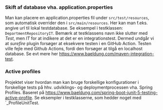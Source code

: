 ### Skift af database vha. application.properties
Man kan placere en application.properties fil under `src/test/resources`, som automatisk overrider den i `src/main/resources`. Her kan man f.eks. angive url til lokal testdatabase.
Se eksempel i testklassen: `DepartmentRepositoryIT`. Bemærk at testklassens navn ikke slutter med *Test*, men *IT* for at indikere at det er en integrationstest. Dermed undgår vi at *surefire* plugin forsøger at eksekvere testen i en GitHub Action. Testen ville fejle med Github Actions, fordi den forsøger at tilgå en localhost database. Se evt mere her https://www.baeldung.com/maven-integration-test.

### Active profiles
Projektet viser hvordan man kan bruge forskellige konfigurationer i forskellige tests på hhv. udviklings- og deploymentprocessen vha. Spring Profiles.
Baseret på https://www.baeldung.com/spring-boot-junit-5-testing-active-profile. Se eksempler i testklasserne, som hedder noget med `_ProfileUnitTest.

